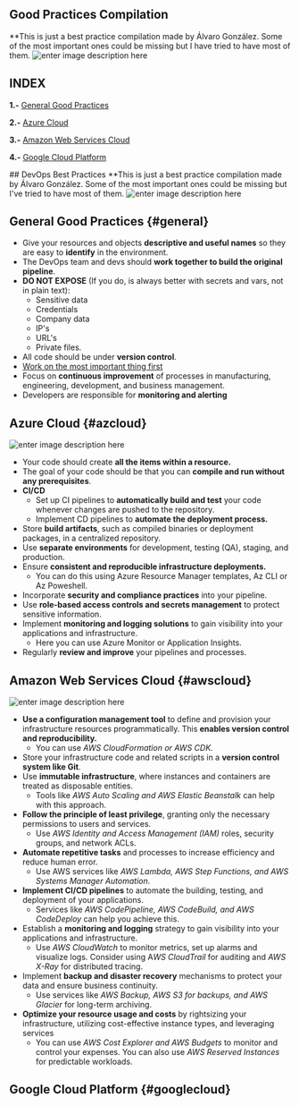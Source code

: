 ﻿## Good Practices Compilation
**This is just a best practice compilation made by Álvaro González. Some of the most important ones could be missing but I have tried to have most of them.
![enter image description here](https://ibagroup.kz/wp-content/uploads/2020/06/banner_1300-357_DevOps.png)
## INDEX
**1.-** [General Good Practices](#general)

**2.-** [Azure Cloud](#azcloud)

**3.-** [Amazon Web Services Cloud](#awscloud)

**4.-** [Google Cloud Platform](#googlecloud)

﻿## DevOps Best Practices
**This is just a best practice compilation made by Álvaro González. Some of the most important ones could be missing but I've tried to have most of them.
![enter image description here](https://w7.pngwing.com/pngs/401/951/png-transparent-devops-software-developer-agile-software-development-software-testing-puppet-icon-devops-logo-text-logo-engineering.png)

## General Good Practices {#general}
 - Give your resources and objects **descriptive and useful names** so they are easy to **identify** in the 	environment.
 - The DevOps team and devs should **work together to build the original pipeline**.
 -   **DO NOT EXPOSE** (If you do, is always better with secrets and vars, not in plain text):
	 -  Sensitive data
	 - Credentials
	 - Company data
	 - IP's
	 - URL's 
	 - Private files.
 - All code should be under **version control**.
 - [Work on the most important thing first](http://www.theagilemindset.co.uk/the-scrum-philosophy/)
 - Focus on **continuous improvement** of processes in manufacturing, engineering, development, and business management.
 - Developers are responsible for **monitoring and alerting**

## Azure Cloud {#azcloud}
![enter image description here](https://www.evozon.com/wp-content/uploads/2017/05/Azure-Banner.png)
 - Your code should create **all the items within a resource.**
 - The goal of your code should be that you can **compile and run without any prerequisites**.
 - **CI/CD**
	 - Set up CI pipelines to **automatically build and test** your code whenever changes are pushed to the repository.
	 - Implement CD pipelines to **automate the deployment process.**
 - Store **build artifacts**, such as compiled binaries or deployment packages, in a centralized repository.
 - Use **separate environments** for development, testing (QA), staging, and production.
 - Ensure **consistent and reproducible infrastructure deployments.** 
	 - You can do this using Azure Resource Manager templates, Az CLI or Az Poweshell.
 - Incorporate **security and compliance practices** into your pipeline.
 - Use **role-based access controls and secrets management** to protect sensitive information.
 - Implement **monitoring and logging solutions** to gain visibility into your applications and infrastructure. 
	 - Here you can use Azure Monitor or Application Insights.
 - Regularly **review and improve** your pipelines and processes.

## Amazon Web Services Cloud {#awscloud}
![enter image description here](https://tudip.com/wp-content/uploads/2019/01/awsBanner.jpg)

 - **Use a configuration management tool** to define and provision your infrastructure resources programmatically. This **enables version control and reproducibility.**
	 - You can use *AWS CloudFormation or AWS CDK.*
 - Store your infrastructure code and related scripts in a **version control system like Git**.
 - Use **immutable infrastructure**, where instances and containers are treated as disposable entities. 
	 - Tools like *AWS Auto Scaling and AWS Elastic Beanstalk* can help with this approach.
 - **Follow the principle of least privilege**, granting only the necessary permissions to users and services. 
	 - Use *AWS Identity and Access Management (IAM)* roles, security groups, and network ACLs.
 - **Automate repetitive tasks** and processes to increase efficiency and reduce human error. 
	 - Use AWS services like *AWS Lambda, AWS Step Functions, and AWS Systems Manager Automation*.
 - **Implement CI/CD pipelines** to automate the building, testing, and deployment of your applications. 
	 - Services like *AWS CodePipeline, AWS CodeBuild, and AWS CodeDeploy* can help you achieve this.
 - Establish a **monitoring and logging** strategy to gain visibility into your applications and infrastructure.
	 - Use *AWS CloudWatch* to monitor metrics, set up alarms and visualize logs. Consider using A*WS CloudTrail* for auditing and *AWS X-Ray* for distributed tracing.
 - Implement **backup and disaster recovery** mechanisms to protect your data and ensure business continuity. 
	 - Use services like *AWS Backup, AWS S3 for backups, and AWS Glacier* for long-term archiving.
 - **Optimize your resource usage and costs** by rightsizing your infrastructure, utilizing cost-effective instance types, and leveraging services
	 - You can use *AWS Cost Explorer and AWS Budgets* to monitor and control your expenses. You can also use *AWS Reserved Instances* for predictable workloads.

## Google Cloud Platform {#googlecloud}
